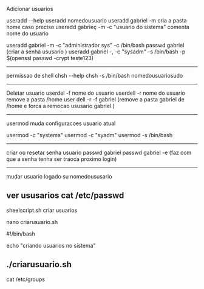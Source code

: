 Adicionar usuarios 

useradd --help
useradd  nomedousuario
useradd  gabriel -m   cria a pasta home caso preciso
useradd gabrieç -m -c "usuario do sistema"        comenta nome do usuario 

useradd gabriel -m -c  "administrador sys" -c /bin/bash
passwd gabriel   (criar a senha ususario )
useradd gabriel -, -c "sysadm" -s /bin/bash -p $(openssl passwd -crypt teste123)

----------------------------------------------------------------------------------------
permissao de shell
chsh --help
chsh -s /bin/bash  nomedousuariosudo

---------------------------------------------------------------------------------------------
Deletar usuario 
userdel -f nome do usuario
userdell -r  nome do usuario   remove a pasta /home
user dell -r -f gabriel   (remove a pasta gabriel de /home e forca a remocao ususario gabriel )

-------------------------------------------------------------------------------------
usermod muda configuracoes usuario atual

usermod -c "systema"
usermod -c "syadm"
usermod -s /bin/bash




-----------------------------------------------------------------------------------------------
criar ou resetar senha usuario
passwd gabriel
passwd gabriel -e    (faz com que a senha tenha ser traoca proximo login)

----------------------------------------------------------------------------------
mudar usuario logado 
su nomedoususario

ver ususarios 
cat /etc/passwd
-------------------------------------------------------------------------------------------------

sheelscript.sh criar usuarios

nano criarusuario.sh

#!/bin/bash

echo "criando usuarios no sistema"




./criarusuario.sh
------------------------------------------------------------------------------------------------------------
cat /etc/groups





